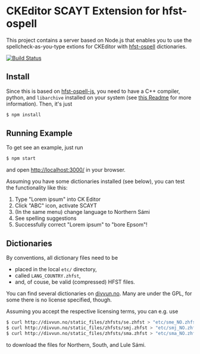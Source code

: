 # CKEditor SCAYT Extension for hfst-ospell

This project contains a server based on Node.js that enables you to use the spellcheck-as-you-type extions for CKEditor with [hfst-ospell](https://github.com/hfst/hfst-ospell) dictionaries.

[![Build Status](https://travis-ci.org/killercup/ck-ospell.svg?branch=master)](https://travis-ci.org/killercup/ck-ospell)

## Install

Since this is based on [hfst-ospell-js](https://github.com/killercup/hfst-ospell-js), you need to have a C++ compiler, python, and `libarchive` installed on your system (see [this Readme](https://github.com/killercup/hfst-ospell-js/blob/master/Readme.md) for more information). Then, it's just

```sh
$ npm install
```

## Running Example

To get see an example, just run

```sh
$ npm start
```

and open <http://localhost:3000/> in your browser.

Assuming you have some dictionaries installed (see below), you can test the functionality like this:

1. Type "Lorem ipsum" into CK Editor
2. Click "ABC" icon, activate SCAYT
3. (In the same menu) change language to Northern Sámi
4. See spelling suggestions
5. Successfully correct "Lorem ipsum" to "bore Epsom"!

## Dictionaries

By conventions, all dictionary files need to be

- placed in the local `etc/` directory,
- called `LANG_COUNTRY.zhfst`,
- and, of couse, be valid (compressed) HFST files.

You can find several dictionaries on [divvun.no](http://www.divvun.no/korrektur/otherapps.html). Many are under the GPL, for some there is no license specified, though.

Assuming you accept the respective licensing terms, you can e.g. use

```sh
$ curl http://divvun.no/static_files/zhfsts/se.zhfst > "etc/sme_NO.zhfst"
$ curl http://divvun.no/static_files/zhfsts/smj.zhfst > "etc/smj_NO.zhfst"
$ curl http://divvun.no/static_files/zhfsts/sma.zhfst > "etc/sma_NO.zhfst"
```

to download the files for Northern, South, and Lule Sámi.
